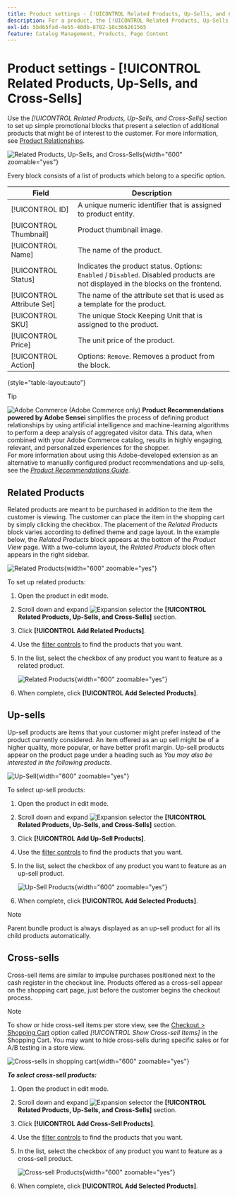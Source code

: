 ```yaml
---
title: Product settings - [!UICONTROL Related Products, Up-Sells, and Cross-Sells]
description: For a product, the [!UICONTROL Related Products, Up-Sells, and Cross-Sells] settings define simple promotional blocks on the product page that highlight a selection of additional products.
exl-id: 5bd65fad-4e55-40db-8702-10c366261565
feature: Catalog Management, Products, Page Content
---
```

# Product settings - [!UICONTROL Related Products, Up-Sells, and Cross-Sells]

Use the _[!UICONTROL Related Products, Up-Sells, and Cross-Sells]_ section to set up simple promotional blocks that present a selection of additional products that might be of interest to the customer. For more information, see [Product Relationships](../merchandising-promotions/product-relationships.md).

![Related Products, Up-Sells, and Cross-Sells](./assets/product-related-up-sell-cross-sell.png){width="600" zoomable="yes"}

Every block consists of a list of products which belong to a specific option.

|Field|Description|    
|--- |--- |
|[!UICONTROL ID]|A unique numeric identifier that is assigned to product entity.|
|[!UICONTROL Thumbnail]|Product thumbnail image.|
|[!UICONTROL Name]|The name of the product.|
|[!UICONTROL Status]|Indicates the product status. Options: `Enabled` / `Disabled`. Disabled products are not displayed in the blocks on the frontend.|
|[!UICONTROL Attribute Set]|The name of the attribute set that is used as a template for the product.|
|[!UICONTROL SKU]|The unique Stock Keeping Unit that is assigned to the product.|
|[!UICONTROL Price]|The unit price of the product.|
|[!UICONTROL Action]|Options: `Remove`. Removes a product from the block.|

{style="table-layout:auto"}

>[!TIP]
>
>![Adobe Commerce](../assets/adobe-logo.svg) (Adobe Commerce only) **Product Recommendations powered by Adobe Sensei** simplifies the process of defining product relationships by using artificial intelligence and machine-learning algorithms to perform a deep analysis of aggregated visitor data. This data, when combined with your Adobe Commerce catalog, results in highly engaging, relevant, and personalized experiences for the shopper.
><br/>
>For more information about using this Adobe-developed extension as an alternative to manually configured product recommendations and up-sells, see the _[Product Recommendations Guide](https://experienceleague.adobe.com/docs/commerce-merchant-services/product-recommendations/guide-overview.html)_.

## Related Products

Related products are meant to be purchased in addition to the item the customer is viewing. The customer can place the item in the shopping cart by simply clicking the checkbox. The placement of the _Related Products_ block varies according to defined theme and page layout. In the example below, the _Related Products_ block appears at the bottom of the _Product View_ page. With a two-column layout, the _Related Products_ block often appears in the right sidebar.

![Related Products](./assets/storefront-product-related-products.png){width="600" zoomable="yes"}

To set up related products:

1. Open the product in edit mode.

1. Scroll down and expand ![Expansion selector](../assets/icon-display-expand.png) the **[!UICONTROL Related Products, Up-Sells, and Cross-Sells]** section.

1. Click **[!UICONTROL Add Related Products]**.

1. Use the [filter controls](../getting-started/admin-grid-controls.md) to find the products that you want.

1. In the list, select the checkbox of any product you want to feature as a related product.

   ![Related Products](./assets/products-related-add.png){width="600" zoomable="yes"}

1. When complete, click **[!UICONTROL Add Selected Products]**.

## Up-sells

Up-sell products are items that your customer might prefer instead of the product currently considered. An item offered as an up sell might be of a higher quality, more popular, or have better profit margin. Up-sell products appear on the product page under a heading such as _You may also be interested in the following products_.

![Up-Sell](./assets/storefront-product-upsell.png){width="600" zoomable="yes"}

To select up-sell products:

1. Open the product in edit mode.

1. Scroll down and expand ![Expansion selector](../assets/icon-display-expand.png) the **[!UICONTROL Related Products, Up-Sells, and Cross-Sells]** section.

1. Click **[!UICONTROL Add Up-Sell Products]**.  

1. Use the [filter controls](../getting-started/admin-grid-controls.md) to find the products that you want.

1. In the list, select the checkbox of any product you want to feature as an up-sell product.

   ![Up-Sell Products](./assets/product-up-sell-add.png){width="600" zoomable="yes"}

1. When complete, click **[!UICONTROL Add Selected Products]**.

>[!NOTE]
>
>Parent bundle product is always displayed as an up-sell product for all its child products automatically.

## Cross-sells

Cross-sell items are similar to impulse purchases positioned next to the cash register in the checkout line. Products offered as a cross-sell appear on the shopping cart page, just before the customer begins the checkout process.

>[!NOTE]
>
>To show or hide cross-sell items per store view, see the [Checkout > Shopping Cart](../configuration-reference/sales/checkout.md) option called _[!UICONTROL Show Cross-sell Items]_ in the Shopping Cart. You may want to hide cross-sells during specific sales or for A/B testing in a store view.

![Cross-sells in shopping cart](./assets/storefront-cart-cross-sells.png){width="600" zoomable="yes"}

**_To select cross-sell products:_**

1. Open the product in edit mode.

1. Scroll down and expand ![Expansion selector](../assets/icon-display-expand.png) the **[!UICONTROL Related Products, Up-Sells, and Cross-Sells]** section.

1. Click **[!UICONTROL Add Cross-Sell Products]**.

1. Use the [filter controls](../getting-started/admin-grid-controls.md) to find the products that you want.

1. In the list, select the checkbox of any product you want to feature as a cross-sell product.

   ![Cross-sell Products](./assets/product-cross-sell-add.png){width="600" zoomable="yes"}

1. When complete, click **[!UICONTROL Add Selected Products]**.
